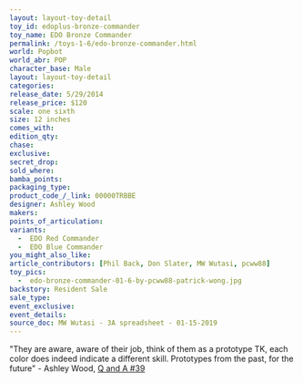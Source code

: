 ```yaml
---
layout: layout-toy-detail 
toy_id: edoplus-bronze-commander
toy_name: EDO Bronze Commander
permalink: /toys-1-6/edo-bronze-commander.html
world: Popbot
world_abr: POP
character_base: Male
layout: layout-toy-detail
categories: 
release_date: 5/29/2014
release_price: $120 
scale: one sixth
size: 12 inches
comes_with: 
edition_qty: 
chase: 
exclusive: 
secret_drop: 
sold_where: 
bamba_points: 
packaging_type: 
product_code_/_link: 00000TRBBE
designer: Ashley Wood
makers: 
points_of_articulation: 
variants: 
  -  EDO Red Commander
  -  EDO Blue Commander
you_might_also_like: 
article_contributors: [Phil Back, Don Slater, MW Wutasi, pcww88]
toy_pics: 
  -  edo-bronze-commander-01-6-by-pcww88-patrick-wong.jpg
backstory: Resident Sale
sale_type: 
event_exclusive: 
event_details: 
source_doc: MW Wutasi - 3A spreadsheet - 01-15-2019
---
```

"They are aware, aware of their job, think of them as a prototype TK, each color does indeed indicate a different skill. Prototypes from the past, for the future" - Ashley Wood, <a href="https://www.worldofthreea.com/threea-production-blog/qa39" target="_blank">Q and A #39</a> 